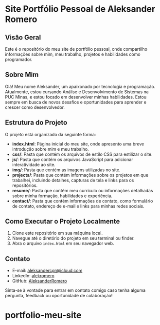 # Site Portfólio Pessoal de Aleksander Romero

## Visão Geral

Este é o repositório do meu site de portfólio pessoal, onde compartilho informações sobre mim, meu trabalho, projetos e habilidades como programador.

## Sobre Mim

Olá! Meu nome Aleksander, um apaixonado por tecnologia e programação. Atualmente, estou cursando Análise e Desenvolvimento de Sistemas na PUC Minas, e estou focado em desenvolver minhas habilidades. Estou sempre em busca de novos desafios e oportunidades para aprender e crescer como desenvolvedor.

## Estrutura do Projeto

O projeto está organizado da seguinte forma:

- **index.html**: Página inicial do meu site, onde apresento uma breve introdução sobre mim e meu trabalho.
- **css/**: Pasta que contém os arquivos de estilo CSS para estilizar o site.
- **js/**: Pasta que contém os arquivos JavaScript para adicionar interatividade ao site.
- **img/**: Pasta que contém as imagens utilizadas no site.
- **projects/**: Pasta que contém informações sobre os projetos em que trabalhei, incluindo detalhes, capturas de tela e links para os repositórios.
- **resume/**: Pasta que contém meu currículo ou informações detalhadas sobre minha formação, habilidades e experiência.
- **contact/**: Pasta que contém informações de contato, como formulário de contato, endereço de e-mail e links para minhas redes sociais.

## Como Executar o Projeto Localmente

1. Clone este repositório em sua máquina local.
2. Navegue até o diretório do projeto em seu terminal ou finder.
3. Abra o arquivo `index.html` em seu navegador web.

## Contato

- E-mail: [aleksandercgr@icloud.com](mailto:aleksandercgr@icloud.com)
- LinkedIn: [alekromero](https://www.linkedin.com/in/alekromero)
- GitHub: [AleksanderRomero](https://github.com/AleksanderRomero)

Sinta-se à vontade para entrar em contato comigo caso tenha alguma pergunta, feedback ou oportunidade de colaboração!
# portfolio-meu-site
